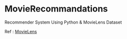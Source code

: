 # MovieRecommandations
Recommender System Using Python &amp; MovieLens Dataset

Ref : [MovieLens](https://analyticsindiamag.com/how-to-build-your-first-recommender-system-using-python-movielens-dataset/)
